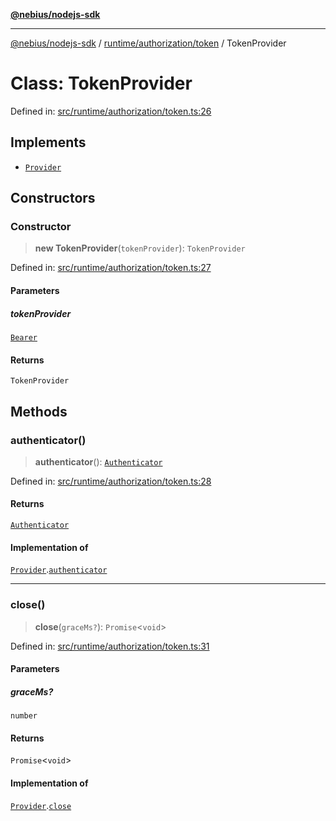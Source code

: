 [**@nebius/nodejs-sdk**](../../../../README.md)

***

[@nebius/nodejs-sdk](../../../../README.md) / [runtime/authorization/token](../README.md) / TokenProvider

# Class: TokenProvider

Defined in: [src/runtime/authorization/token.ts:26](https://github.com/nebius/nodejs-sdk/blob/2ec552fb564ad8fdbf78c4eb6e73ce9101501e8a/src/runtime/authorization/token.ts#L26)

## Implements

- [`Provider`](../../provider/interfaces/Provider.md)

## Constructors

### Constructor

> **new TokenProvider**(`tokenProvider`): `TokenProvider`

Defined in: [src/runtime/authorization/token.ts:27](https://github.com/nebius/nodejs-sdk/blob/2ec552fb564ad8fdbf78c4eb6e73ce9101501e8a/src/runtime/authorization/token.ts#L27)

#### Parameters

##### tokenProvider

[`Bearer`](../../../token/classes/Bearer.md)

#### Returns

`TokenProvider`

## Methods

### authenticator()

> **authenticator**(): [`Authenticator`](../../provider/interfaces/Authenticator.md)

Defined in: [src/runtime/authorization/token.ts:28](https://github.com/nebius/nodejs-sdk/blob/2ec552fb564ad8fdbf78c4eb6e73ce9101501e8a/src/runtime/authorization/token.ts#L28)

#### Returns

[`Authenticator`](../../provider/interfaces/Authenticator.md)

#### Implementation of

[`Provider`](../../provider/interfaces/Provider.md).[`authenticator`](../../provider/interfaces/Provider.md#authenticator)

***

### close()

> **close**(`graceMs?`): `Promise`\<`void`\>

Defined in: [src/runtime/authorization/token.ts:31](https://github.com/nebius/nodejs-sdk/blob/2ec552fb564ad8fdbf78c4eb6e73ce9101501e8a/src/runtime/authorization/token.ts#L31)

#### Parameters

##### graceMs?

`number`

#### Returns

`Promise`\<`void`\>

#### Implementation of

[`Provider`](../../provider/interfaces/Provider.md).[`close`](../../provider/interfaces/Provider.md#close)
